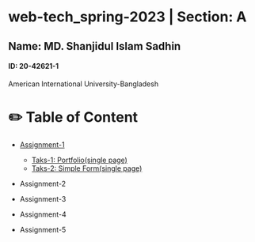 # web-tech_spring-2023 | Section: A

## Name: MD. Shanjidul Islam Sadhin
#### ID: 20-42621-1
American International University-Bangladesh

# ✏️ Table of Content

+ [Assignment-1](https://github.com/sadhiin/web-tech_spring-2023/tree/main/lab-2)
  + [Taks-1: Portfolio(single page)](https://github.com/sadhiin/web-tech_spring-2023/blob/main/lab-2/portfolio.html)
  + [Taks-2: Simple Form(single page)](https://github.com/sadhiin/web-tech_spring-2023/blob/main/lab-2/Admition-form.html)

+ Assignment-2

+ Assignment-3

+ Assignment-4

+ Assignment-5